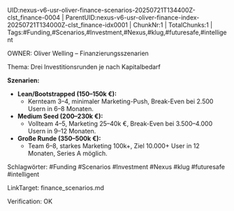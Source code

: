 UID:nexus-v6-usr-oliver-finance-scenarios-20250721T134400Z-clst_finance-0004 | ParentUID:nexus-v6-usr-oliver-finance-index-20250721T134000Z-clst_finance-idx0001 | ChunkNr:1 | TotalChunks:1 | Tags:#Funding,#Scenarios,#Investment,#Nexus,#klug,#futuresafe,#intelligent

OWNER: Oliver Welling – Finanzierungsszenarien

Thema: Drei Investitionsrunden je nach Kapitalbedarf

**Szenarien:**  
- **Lean/Bootstrapped (150–150k €):**  
  - Kernteam 3–4, minimaler Marketing-Push, Break-Even bei 2.500 Usern in 6–8 Monaten.  
- **Medium Seed (200–230k €):**  
  - Vollteam 4–5, Marketing 25–40k €, Break-Even bei 3.500–4.000 Usern in 9–12 Monaten.  
- **Große Runde (350–500k €):**  
  - Team 6–8, starkes Marketing 100k+, Ziel 10.000+ User in 12 Monaten, Series A möglich.

Schlagwörter: #Funding #Scenarios #Investment #Nexus #klug #futuresafe #intelligent

LinkTarget: finance_scenarios.md  

Verification: OK
